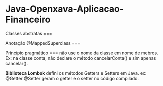 # Java-Openxava-Aplicacao-Financeiro

Classes abstratas ===

Anotação @MappedSuperclass ===

Princípio pragmático === não use o nome da classe em nome de mebros. Ex: na classe conta, não declare o método cancelarConta() e sim apenas cancelar().

<strong>Biblioteca Lombok</strong> defini os métodos Getters e Setters em Java. ex: @Getter @Setter geram o getter e o setter no código compilado.
